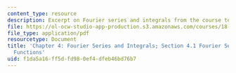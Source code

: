 ```yaml
---
content_type: resource
description: Excerpt on Fourier series and integrals from the course textbook.
file: https://ol-ocw-studio-app-production.s3.amazonaws.com/courses/18-085-computational-science-and-engineering-i-fall-2008/f1da5a16ff5dfd980ef4dfeb46bd76b7_cse41.pdf
file_type: application/pdf
resourcetype: Document
title: 'Chapter 4: Fourier Series and Integrals; Section 4.1 Fourier Series for Periodic
  Functions'
uid: f1da5a16-ff5d-fd98-0ef4-dfeb46bd76b7
---
```


